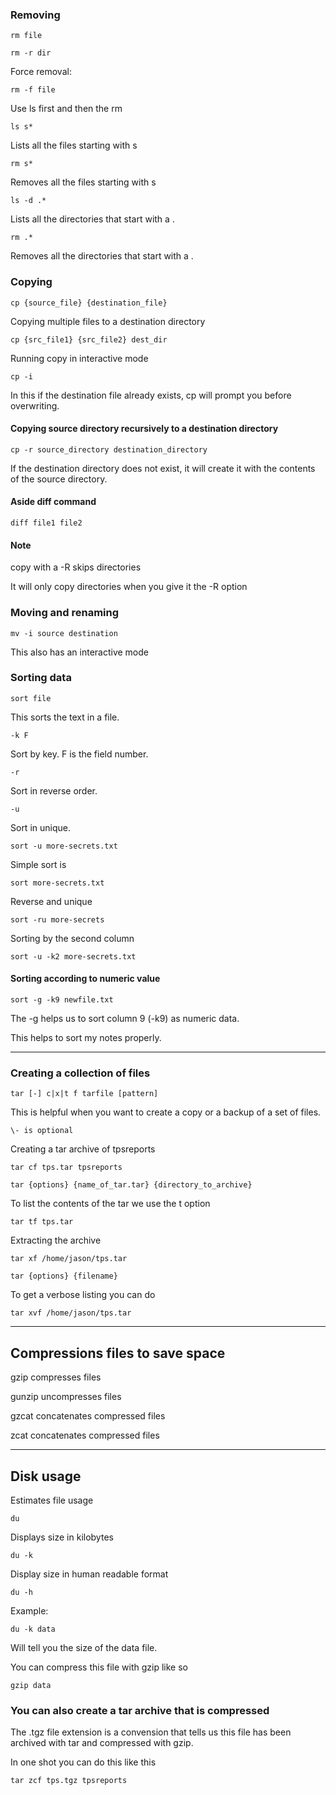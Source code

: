 ### Removing

	rm file

	rm -r dir

Force removal:

	rm -f file

Use ls first and then the rm

	ls s*

Lists all the files starting with s

	rm s*

Removes all the files starting with s

	ls -d .*

Lists all the directories that start with a .

	rm .*

Removes all the directories that start with a .

### Copying

	cp {source_file} {destination_file}

Copying multiple files to a destination directory

	cp {src_file1} {src_file2} dest_dir 

Running copy in interactive mode

	cp -i

In this if the destination file already exists, cp will prompt you before overwriting.

#### Copying source directory recursively to a destination directory

	cp -r source_directory destination_directory

If the destination directory does not exist, it will create it with the contents of the source directory.

#### Aside diff command

	diff file1 file2

#### Note

copy with a -R skips directories

It will only copy directories when you give it the -R option

### Moving and renaming

	mv -i source destination

This also has an interactive mode

### Sorting data

	sort file

This sorts the text in a file.

	-k F

Sort by key. F is the field number.

	-r

Sort in reverse order.

	-u

Sort in unique.

	sort -u more-secrets.txt

Simple sort is

	sort more-secrets.txt

Reverse and unique

	sort -ru more-secrets

Sorting by the second column

	sort -u -k2 more-secrets.txt

#### Sorting according to numeric value

	sort -g -k9 newfile.txt

The -g helps us to sort column 9 (-k9) as numeric data.

This helps to sort my notes properly.

---

### Creating a collection of files

	tar [-] c|x|t f tarfile [pattern]

This is helpful when you want to create a copy or a backup of a set of files.

	\- is optional

Creating a tar archive of tpsreports

	tar cf tps.tar tpsreports

	tar {options} {name_of_tar.tar} {directory_to_archive}

To list the contents of the tar we use the t option

	tar tf tps.tar

Extracting the archive

	tar xf /home/jason/tps.tar

	tar {options} {filename}

To get a verbose listing you can do

	tar xvf /home/jason/tps.tar

---

## Compressions files to save space

gzip compresses files

gunzip uncompresses files

gzcat concatenates compressed files

zcat concatenates compressed files

---

## Disk usage

Estimates file usage

	du

Displays size in kilobytes

	du -k

Display size in human readable format

	du -h

Example:

	du -k data

Will tell you the size of the data file.

You can compress this file with gzip like so

	gzip data

### You can also create a tar archive that is compressed

The .tgz file extension is a convension that tells us this file has been archived with tar and compressed with gzip.

In one shot you can do this like this

	tar zcf tps.tgz tpsreports




